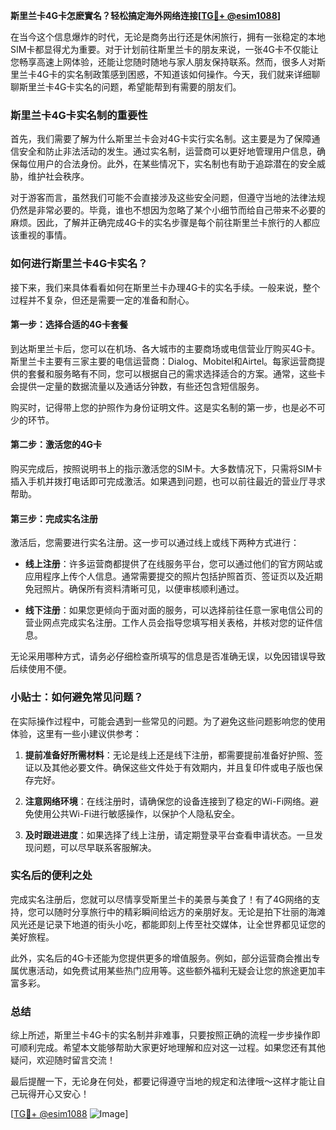 **斯里兰卡4G卡怎麽實名？轻松搞定海外网络连接[[TG💪+ @esim1088](https://t.me/s/esim1088)]**

在当今这个信息爆炸的时代，无论是商务出行还是休闲旅行，拥有一张稳定的本地SIM卡都显得尤为重要。对于计划前往斯里兰卡的朋友来说，一张4G卡不仅能让您畅享高速上网体验，还能让您随时随地与家人朋友保持联系。然而，很多人对斯里兰卡4G卡的实名制政策感到困惑，不知道该如何操作。今天，我们就来详细聊聊斯里兰卡4G卡实名的问题，希望能帮到有需要的朋友们。

### 斯里兰卡4G卡实名制的重要性

首先，我们需要了解为什么斯里兰卡会对4G卡实行实名制。这主要是为了保障通信安全和防止非法活动的发生。通过实名制，运营商可以更好地管理用户信息，确保每位用户的合法身份。此外，在某些情况下，实名制也有助于追踪潜在的安全威胁，维护社会秩序。

对于游客而言，虽然我们可能不会直接涉及这些安全问题，但遵守当地的法律法规仍然是非常必要的。毕竟，谁也不想因为忽略了某个小细节而给自己带来不必要的麻烦。因此，了解并正确完成4G卡的实名步骤是每个前往斯里兰卡旅行的人都应该重视的事情。

### 如何进行斯里兰卡4G卡实名？

接下来，我们来具体看看如何在斯里兰卡办理4G卡的实名手续。一般来说，整个过程并不复杂，但还是需要一定的准备和耐心。

#### 第一步：选择合适的4G卡套餐

到达斯里兰卡后，您可以在机场、各大城市的主要商场或电信营业厅购买4G卡。斯里兰卡主要有三家主要的电信运营商：Dialog、Mobitel和Airtel。每家运营商提供的套餐和服务略有不同，您可以根据自己的需求选择适合的方案。通常，这些卡会提供一定量的数据流量以及通话分钟数，有些还包含短信服务。

购买时，记得带上您的护照作为身份证明文件。这是实名制的第一步，也是必不可少的环节。

#### 第二步：激活您的4G卡

购买完成后，按照说明书上的指示激活您的SIM卡。大多数情况下，只需将SIM卡插入手机并拨打电话即可完成激活。如果遇到问题，也可以前往最近的营业厅寻求帮助。

#### 第三步：完成实名注册

激活后，您需要进行实名注册。这一步可以通过线上或线下两种方式进行：

- **线上注册**：许多运营商都提供了在线服务平台，您可以通过他们的官方网站或应用程序上传个人信息。通常需要提交的照片包括护照首页、签证页以及近期免冠照片。确保所有资料清晰可见，以便审核顺利通过。
  
- **线下注册**：如果您更倾向于面对面的服务，可以选择前往任意一家电信公司的营业网点完成实名注册。工作人员会指导您填写相关表格，并核对您的证件信息。

无论采用哪种方式，请务必仔细检查所填写的信息是否准确无误，以免因错误导致后续使用不便。

### 小贴士：如何避免常见问题？

在实际操作过程中，可能会遇到一些常见的问题。为了避免这些问题影响您的使用体验，这里有一些小建议供参考：

1. **提前准备好所需材料**：无论是线上还是线下注册，都需要提前准备好护照、签证以及其他必要文件。确保这些文件处于有效期内，并且复印件或电子版也保存完好。
   
2. **注意网络环境**：在线注册时，请确保您的设备连接到了稳定的Wi-Fi网络。避免使用公共Wi-Fi进行敏感操作，以保护个人隐私安全。

3. **及时跟进进度**：如果选择了线上注册，请定期登录平台查看申请状态。一旦发现问题，可以尽早联系客服解决。

### 实名后的便利之处

完成实名注册后，您就可以尽情享受斯里兰卡的美景与美食了！有了4G网络的支持，您可以随时分享旅行中的精彩瞬间给远方的亲朋好友。无论是拍下壮丽的海滩风光还是记录下地道的街头小吃，都能即刻上传至社交媒体，让全世界都见证您的美好旅程。

此外，实名后的4G卡还能为您提供更多的增值服务。例如，部分运营商会推出专属优惠活动，如免费试用某些热门应用等。这些额外福利无疑会让您的旅途更加丰富多彩。

### 总结

综上所述，斯里兰卡4G卡的实名制并非难事，只要按照正确的流程一步步操作即可顺利完成。希望本文能够帮助大家更好地理解和应对这一过程。如果您还有其他疑问，欢迎随时留言交流！

最后提醒一下，无论身在何处，都要记得遵守当地的规定和法律哦～这样才能让自己玩得开心又安心！

[[TG💪+ @esim1088](https://t.me/s/esim1088) ![Image](https://i.postimg.cc/4NQfJmqS/Snipaste-2025-05-13-00-14-12.png)]
